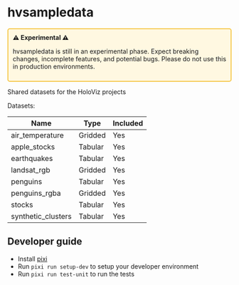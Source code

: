 # hvsampledata

<div style="border: 2px solid #f5c542; padding: 10px; border-radius: 5px; background-color: #fff8e1;">
  <strong>⚠️ Experimental ⚠️</strong>
  <p>hvsampledata is still in an experimental phase. Expect breaking changes, incomplete features, and potential bugs. Please do not use this in production environments.</p>
</div>

Shared datasets for the HoloViz projects

Datasets:

| Name               | Type    | Included |
| ------------------ | ------- | -------- |
| air_temperature    | Gridded | Yes      |
| apple_stocks       | Tabular | Yes      |
| earthquakes        | Tabular | Yes      |
| landsat_rgb        | Gridded | Yes      |
| penguins           | Tabular | Yes      |
| penguins_rgba      | Gridded | Yes      |
| stocks             | Tabular | Yes      |
| synthetic_clusters | Tabular | Yes      |

## Developer guide

- Install [pixi](https://pixi.sh)
- Run `pixi run setup-dev` to setup your developer environment
- Run `pixi run test-unit` to run the tests
